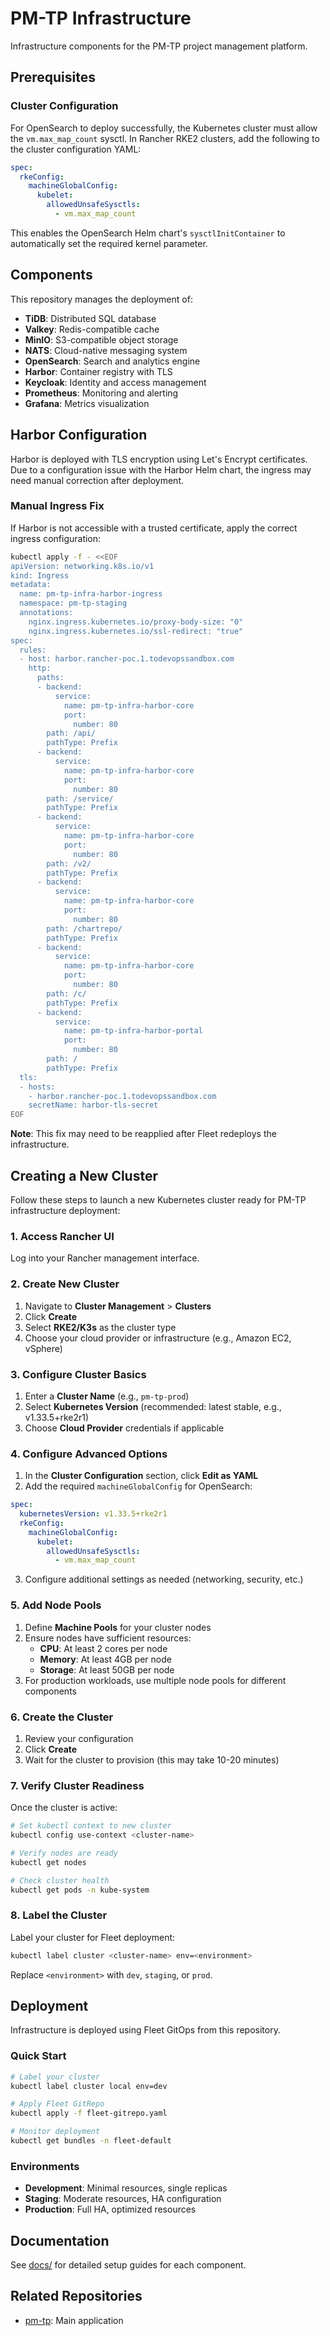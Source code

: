 # PM-TP Infrastructure

Infrastructure components for the PM-TP project management platform.

## Prerequisites

### Cluster Configuration

For OpenSearch to deploy successfully, the Kubernetes cluster must allow the `vm.max_map_count` sysctl. In Rancher RKE2 clusters, add the following to the cluster configuration YAML:

```yaml
spec:
  rkeConfig:
    machineGlobalConfig:
      kubelet:
        allowedUnsafeSysctls:
          - vm.max_map_count
```

This enables the OpenSearch Helm chart's `sysctlInitContainer` to automatically set the required kernel parameter.

## Components

This repository manages the deployment of:

- **TiDB**: Distributed SQL database
- **Valkey**: Redis-compatible cache
- **MinIO**: S3-compatible object storage
- **NATS**: Cloud-native messaging system
- **OpenSearch**: Search and analytics engine
- **Harbor**: Container registry with TLS
- **Keycloak**: Identity and access management
- **Prometheus**: Monitoring and alerting
- **Grafana**: Metrics visualization

## Harbor Configuration

Harbor is deployed with TLS encryption using Let's Encrypt certificates. Due to a configuration issue with the Harbor Helm chart, the ingress may need manual correction after deployment.

### Manual Ingress Fix

If Harbor is not accessible with a trusted certificate, apply the correct ingress configuration:

```bash
kubectl apply -f - <<EOF
apiVersion: networking.k8s.io/v1
kind: Ingress
metadata:
  name: pm-tp-infra-harbor-ingress
  namespace: pm-tp-staging
  annotations:
    nginx.ingress.kubernetes.io/proxy-body-size: "0"
    nginx.ingress.kubernetes.io/ssl-redirect: "true"
spec:
  rules:
  - host: harbor.rancher-poc.1.todevopssandbox.com
    http:
      paths:
      - backend:
          service:
            name: pm-tp-infra-harbor-core
            port:
              number: 80
        path: /api/
        pathType: Prefix
      - backend:
          service:
            name: pm-tp-infra-harbor-core
            port:
              number: 80
        path: /service/
        pathType: Prefix
      - backend:
          service:
            name: pm-tp-infra-harbor-core
            port:
              number: 80
        path: /v2/
        pathType: Prefix
      - backend:
          service:
            name: pm-tp-infra-harbor-core
            port:
              number: 80
        path: /chartrepo/
        pathType: Prefix
      - backend:
          service:
            name: pm-tp-infra-harbor-core
            port:
              number: 80
        path: /c/
        pathType: Prefix
      - backend:
          service:
            name: pm-tp-infra-harbor-portal
            port:
              number: 80
        path: /
        pathType: Prefix
  tls:
  - hosts:
    - harbor.rancher-poc.1.todevopssandbox.com
    secretName: harbor-tls-secret
EOF
```

**Note**: This fix may need to be reapplied after Fleet redeploys the infrastructure.

## Creating a New Cluster

Follow these steps to launch a new Kubernetes cluster ready for PM-TP infrastructure deployment:

### 1. Access Rancher UI

Log into your Rancher management interface.

### 2. Create New Cluster

1. Navigate to **Cluster Management** > **Clusters**
2. Click **Create**
3. Select **RKE2/K3s** as the cluster type
4. Choose your cloud provider or infrastructure (e.g., Amazon EC2, vSphere)

### 3. Configure Cluster Basics

1. Enter a **Cluster Name** (e.g., `pm-tp-prod`)
2. Select **Kubernetes Version** (recommended: latest stable, e.g., v1.33.5+rke2r1)
3. Choose **Cloud Provider** credentials if applicable

### 4. Configure Advanced Options

1. In the **Cluster Configuration** section, click **Edit as YAML**
2. Add the required `machineGlobalConfig` for OpenSearch:

```yaml
spec:
  kubernetesVersion: v1.33.5+rke2r1
  rkeConfig:
    machineGlobalConfig:
      kubelet:
        allowedUnsafeSysctls:
          - vm.max_map_count
```

3. Configure additional settings as needed (networking, security, etc.)

### 5. Add Node Pools

1. Define **Machine Pools** for your cluster nodes
2. Ensure nodes have sufficient resources:
   - **CPU**: At least 2 cores per node
   - **Memory**: At least 4GB per node
   - **Storage**: At least 50GB per node
3. For production workloads, use multiple node pools for different components

### 6. Create the Cluster

1. Review your configuration
2. Click **Create**
3. Wait for the cluster to provision (this may take 10-20 minutes)

### 7. Verify Cluster Readiness

Once the cluster is active:

```bash
# Set kubectl context to new cluster
kubectl config use-context <cluster-name>

# Verify nodes are ready
kubectl get nodes

# Check cluster health
kubectl get pods -n kube-system
```

### 8. Label the Cluster

Label your cluster for Fleet deployment:

```bash
kubectl label cluster <cluster-name> env=<environment>
```

Replace `<environment>` with `dev`, `staging`, or `prod`.

## Deployment

Infrastructure is deployed using Fleet GitOps from this repository.

### Quick Start

```bash
# Label your cluster
kubectl label cluster local env=dev

# Apply Fleet GitRepo
kubectl apply -f fleet-gitrepo.yaml

# Monitor deployment
kubectl get bundles -n fleet-default
```

### Environments

- **Development**: Minimal resources, single replicas
- **Staging**: Moderate resources, HA configuration
- **Production**: Full HA, optimized resources

## Documentation

See [docs/](docs/) for detailed setup guides for each component.

## Related Repositories

- [pm-tp](https://github.com/TransPerfectCloudDevOps/pm-tp): Main application
